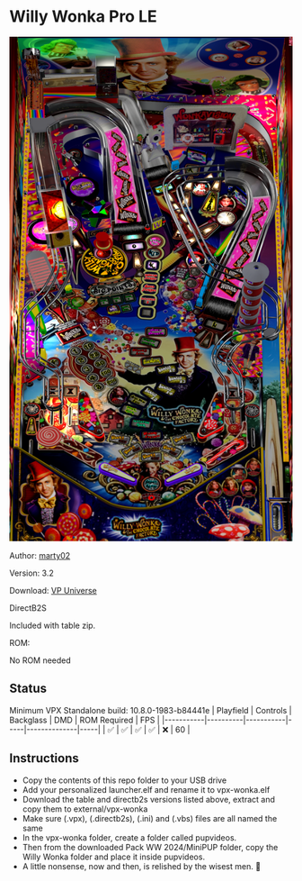 # Willy Wonka Pro LE

![Table Preview](https://github.com/Bla1ze/vpx-images/blob/main/vpx-wonka.png)

Author: [marty02](https://vpuniverse.com/profile/16531-marty02/)

Version: 3.2

Download: [VP Universe](https://vpuniverse.com/files/file/21563-willy-wonka-pro-le/)

DirectB2S
 
Included with table zip.

ROM:

No ROM needed


## Status 

Minimum VPX Standalone build: 10.8.0-1983-b84441e
| Playfield | Controls | Backglass | DMD | ROM Required | FPS | 
|-----------|----------|-----------|-----|--------------|-----|
| :white_check_mark: | :white_check_mark: | :white_check_mark: | :white_check_mark: | :x: | 60 |

## Instructions


- Copy the contents of this repo folder to your USB drive
- Add your personalized launcher.elf and rename it to vpx-wonka.elf
- Download the table and directb2s versions listed above, extract and copy them to external/vpx-wonka
- Make sure (.vpx), (.directb2s), (.ini) and (.vbs) files are all named the same
- In the vpx-wonka folder, create a folder called pupvideos.
- Then from the downloaded Pack WW 2024/MiniPUP folder, copy the Willy Wonka folder and place it inside pupvideos.
- A little nonsense, now and then, is relished by the wisest men. 🍭
